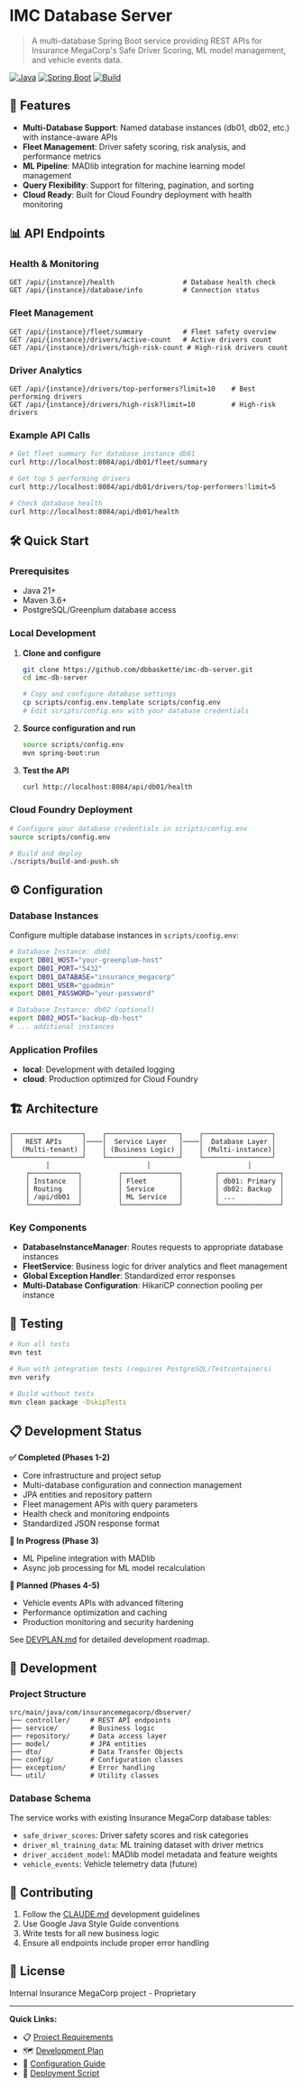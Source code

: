 # IMC Database Server

> A multi-database Spring Boot service providing REST APIs for Insurance MegaCorp's Safe Driver Scoring, ML model management, and vehicle events data.

[![Java](https://img.shields.io/badge/Java-21-blue.svg)](https://openjdk.org/projects/jdk/21/)
[![Spring Boot](https://img.shields.io/badge/Spring%20Boot-3.3.3-green.svg)](https://spring.io/projects/spring-boot)
[![Build](https://img.shields.io/badge/Build-Maven-orange.svg)](https://maven.apache.org/)

## 🚀 Features

- **Multi-Database Support**: Named database instances (db01, db02, etc.) with instance-aware APIs
- **Fleet Management**: Driver safety scoring, risk analysis, and performance metrics
- **ML Pipeline**: MADlib integration for machine learning model management
- **Query Flexibility**: Support for filtering, pagination, and sorting
- **Cloud Ready**: Built for Cloud Foundry deployment with health monitoring

## 📊 API Endpoints

### Health & Monitoring
```http
GET /api/{instance}/health                 # Database health check
GET /api/{instance}/database/info          # Connection status
```

### Fleet Management
```http
GET /api/{instance}/fleet/summary          # Fleet safety overview
GET /api/{instance}/drivers/active-count   # Active drivers count
GET /api/{instance}/drivers/high-risk-count # High-risk drivers count
```

### Driver Analytics
```http
GET /api/{instance}/drivers/top-performers?limit=10    # Best performing drivers
GET /api/{instance}/drivers/high-risk?limit=10         # High-risk drivers
```

### Example API Calls
```bash
# Get fleet summary for database instance db01
curl http://localhost:8084/api/db01/fleet/summary

# Get top 5 performing drivers
curl http://localhost:8084/api/db01/drivers/top-performers?limit=5

# Check database health
curl http://localhost:8084/api/db01/health
```

## 🛠️ Quick Start

### Prerequisites
- Java 21+
- Maven 3.6+
- PostgreSQL/Greenplum database access

### Local Development

1. **Clone and configure**
   ```bash
   git clone https://github.com/dbbaskette/imc-db-server.git
   cd imc-db-server
   
   # Copy and configure database settings
   cp scripts/config.env.template scripts/config.env
   # Edit scripts/config.env with your database credentials
   ```

2. **Source configuration and run**
   ```bash
   source scripts/config.env
   mvn spring-boot:run
   ```

3. **Test the API**
   ```bash
   curl http://localhost:8084/api/db01/health
   ```

### Cloud Foundry Deployment

```bash
# Configure your database credentials in scripts/config.env
source scripts/config.env

# Build and deploy
./scripts/build-and-push.sh
```

## ⚙️ Configuration

### Database Instances
Configure multiple database instances in `scripts/config.env`:

```bash
# Database Instance: db01
export DB01_HOST="your-greenplum-host"
export DB01_PORT="5432"
export DB01_DATABASE="insurance_megacorp"
export DB01_USER="gpadmin"
export DB01_PASSWORD="your-password"

# Database Instance: db02 (optional)
export DB02_HOST="backup-db-host"
# ... additional instances
```

### Application Profiles
- **local**: Development with detailed logging
- **cloud**: Production optimized for Cloud Foundry

## 🏗️ Architecture

```
┌─────────────────┐    ┌──────────────────┐    ┌─────────────────┐
│   REST APIs     │────│  Service Layer   │────│  Database Layer │
│  (Multi-tenant) │    │ (Business Logic) │    │ (Multi-instance)│
└─────────────────┘    └──────────────────┘    └─────────────────┘
         │                        │                        │
    ┌────────────┐         ┌──────────────┐        ┌───────────────┐
    │ Instance   │         │ Fleet        │        │ db01: Primary │
    │ Routing    │         │ Service      │        │ db02: Backup  │
    │ /api/db01  │         │ ML Service   │        │ ...           │
    └────────────┘         └──────────────┘        └───────────────┘
```

### Key Components
- **DatabaseInstanceManager**: Routes requests to appropriate database instances
- **FleetService**: Business logic for driver analytics and fleet management
- **Global Exception Handler**: Standardized error responses
- **Multi-Database Configuration**: HikariCP connection pooling per instance

## 🧪 Testing

```bash
# Run all tests
mvn test

# Run with integration tests (requires PostgreSQL/Testcontainers)
mvn verify

# Build without tests
mvn clean package -DskipTests
```

## 📋 Development Status

**✅ Completed (Phases 1-2)**
- Core infrastructure and project setup
- Multi-database configuration and connection management
- JPA entities and repository pattern
- Fleet management APIs with query parameters
- Health check and monitoring endpoints
- Standardized JSON response format

**🔄 In Progress (Phase 3)**
- ML Pipeline integration with MADlib
- Async job processing for ML model recalculation

**📅 Planned (Phases 4-5)**
- Vehicle events APIs with advanced filtering
- Performance optimization and caching
- Production monitoring and security hardening

See [DEVPLAN.md](DEVPLAN.md) for detailed development roadmap.

## 🔧 Development

### Project Structure
```
src/main/java/com/insurancemegacorp/dbserver/
├── controller/     # REST API endpoints
├── service/        # Business logic
├── repository/     # Data access layer
├── model/          # JPA entities
├── dto/            # Data Transfer Objects
├── config/         # Configuration classes
├── exception/      # Error handling
└── util/           # Utility classes
```

### Database Schema
The service works with existing Insurance MegaCorp database tables:
- `safe_driver_scores`: Driver safety scores and risk categories
- `driver_ml_training_data`: ML training dataset with driver metrics
- `driver_accident_model`: MADlib model metadata and feature weights
- `vehicle_events`: Vehicle telemetry data (future)

## 📝 Contributing

1. Follow the [CLAUDE.md](CLAUDE.md) development guidelines
2. Use Google Java Style Guide conventions
3. Write tests for all new business logic
4. Ensure all endpoints include proper error handling

## 📜 License

Internal Insurance MegaCorp project - Proprietary

---

**Quick Links:**
- 📋 [Project Requirements](PROJECT.md)
- 🗺️ [Development Plan](DEVPLAN.md)
- 🔧 [Configuration Guide](scripts/config.env.template)
- 🚀 [Deployment Script](scripts/build-and-push.sh)